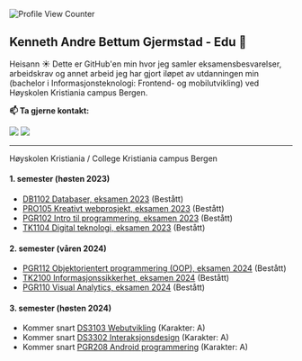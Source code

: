 ![Profile View Counter](https://komarev.com/ghpvc/?username=gjermstad-edu)

## Kenneth Andre Bettum Gjermstad - Edu 👋
Heisann ☀️ Dette er GitHub'en min hvor jeg samler eksamensbesvarelser, arbeidskrav og annet arbeid jeg har gjort iløpet av utdanningen min (bachelor i Informasjonsteknologi: Frontend- og mobilutvikling) ved Høyskolen Kristiania campus Bergen.

**📫 Ta gjerne kontakt:**

[<img src="https://img.shields.io/badge/LinkedIn-0077B5?style=for-the-badge&logo=linkedin&logoColor=white" />]([https://www.linkedin.com/in/marie-stigen/](https://www.linkedin.com/in/kennethbettumgjermstad/))
[<img src="https://img.shields.io/badge/Github-333?style=for-the-badge&logo=github&logoColor=white" />](https://github.com/gjermstad)

---
Høyskolen Kristiania / College Kristiania campus Bergen

#### 1. semester (høsten 2023)
- [DB1102 Databaser, eksamen 2023](https://github.com/gjermstad-edu/DB1102_databaser_h2023_eksamen) (Bestått)
- [PRO105 Kreativt webprosjekt, eksamen 2023](https://github.com/gjermstad-edu/PRO105_kreativt-webprosjekt_h2023_eksamen) (Bestått)
- [PGR102 Intro til programmering, eksamen 2023](https://github.com/gjermstad-edu/PGR102_intro-til-programmering_h2023_eksamen) (Bestått)
- [TK1104 Digital teknologi, eksamen 2023](https://github.com/gjermstad-edu/TK1104_Digital-teknologi_eksamen_H2023) (Bestått)

#### 2. semester (våren 2024)
- [PGR112 Objektorientert programmering (OOP), eksamen 2024](https://github.com/gjermstad-edu/PGR112_Objektorientert-programmering_v2024_Eksamensbesvarelse) (Bestått)
- [TK2100 Informasjonssikkerhet, eksamen 2024](https://github.com/gjermstad-edu/TK2100_Informasjonssikkerhet_eksamen_V2024) (Bestått)
- [PGR110 Visual Analytics, eksamen 2024](https://github.com/gjermstad-edu/PGR110_Visual-Analytics_eksamen_2024) (Bestått)

#### 3. semester (høsten 2024)
- Kommer snart [DS3103 Webutvikling]() (Karakter: A)
- Kommer snart [DS3302 Interaksjonsdesign]() (Karakter: A)
- Kommer snart [PGR208 Android programmering]() (Karakter: A)


<!--

**Here are some ideas to get you started:**

🙋‍♀️ A short introduction - what is your organization all about?
🌈 Contribution guidelines - how can the community get involved?
👩‍💻 Useful resources - where can the community find your docs? Is there anything else the community should know?
🍿 Fun facts - what does your team eat for breakfast?
🧙 Remember, you can do mighty things with the power of [Markdown](https://docs.github.com/github/writing-on-github/getting-started-with-writing-and-formatting-on-github/basic-writing-and-formatting-syntax)
-->
